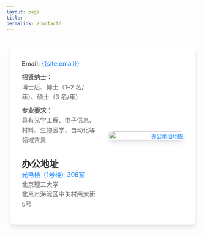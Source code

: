 ```yaml
---
layout: page
title: 
permalink: /contact/
---
```


<style>
    .container {
        max-width: 1200px;
        margin: 30px 0 104px 0;
        padding: 10px;
    }
    .contact-info {
        background: #fff;
        padding: 30px;
        border-radius: 10px;
        box-shadow: 0 6px 12px rgba(0, 0, 0, 0.1);
        margin-bottom: 40px;
        display: flex;
        align-items: center;
        justify-content: space-between;
    }
    .contact-info h2 {
        font-size: 24px; /* 调整标题字体大小 */
        color: #333;
        margin: 30px 0 0 0;
    }
    .contact-info p {
        font-size: 16px; /* 调整正文字体大小 */
        color: #666;
        line-height: 1.6;
        margin: 0 0 10px;
    }
    .contact-info a {
        color: #007bff;
        text-decoration: none;
    }
    .contact-info a:hover {
        text-decoration: underline;
    }
    .contact-details {
        flex: 1;
        padding-right: 30px;
        text-align: left; /* 设置文本靠左对齐 */
    }
    .contact-map {
        flex: 1;
        text-align: right;
    }
    .contact-map img {
        border-radius: 10px;
        width: 100%;
        max-width: 400px;
        height: auto;
        box-shadow: 0 6px 12px rgba(0, 0, 0, 0.1);
    }
    
    /* 响应式设计 */
    @media (max-width: 768px) {
        .contact-info {
            flex-direction: column;
            align-items: flex-start;
        }

        .contact-map {
            text-align: center;
            margin-top: 20px;
        }

        .contact-map img {
            max-width: 100%;
        }
    }
</style>

<div class="container">
    <div class="contact-info">
        <div class="contact-details">
            <p><strong>Email:</strong> <a href="mailto:{{site.email}}">{{site.email}}</a></p>
            <p><strong>招贤纳士：</strong><br>博士后、博士（1–2 名/年）、硕士（3 名/年）</p>
            <p><strong>专业要求：</strong><br>具有光学工程、电子信息、材料、生物医学、自动化等领域背景</p>
            <h2><strong>办公地址</strong></h2>
            <p>
                <a href="{{site.contact_address}}" target="_blank">光电楼（1号楼）306室</a><br>
                北京理工大学<br>
                北京市海淀区中关村南大街5号
            </p>
        </div>
        <div class="contact-map">
        <a href="{{site.contact_address}}" target="_blank">
            <img src="/images/map.png" alt="办公地址地图">
        </a>
        </div>
    </div>
</div>
